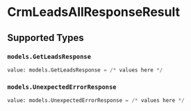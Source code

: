 # CrmLeadsAllResponseResult


## Supported Types

### `models.GetLeadsResponse`

```python
value: models.GetLeadsResponse = /* values here */
```

### `models.UnexpectedErrorResponse`

```python
value: models.UnexpectedErrorResponse = /* values here */
```

